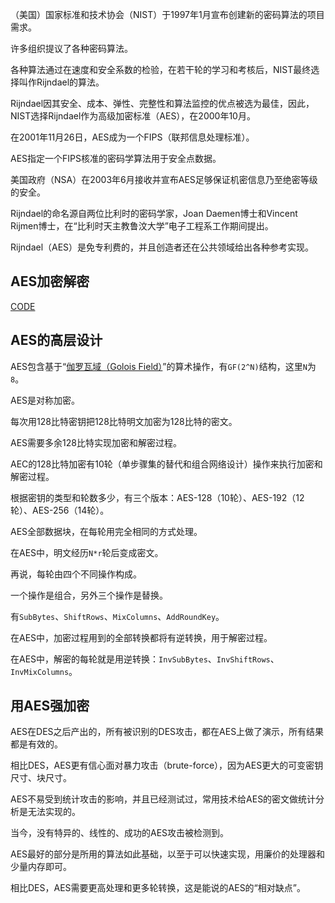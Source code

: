 （美国）国家标准和技术协会（NIST）于1997年1月宣布创建新的密码算法的项目需求。

许多组织提议了各种密码算法。

各种算法通过在速度和安全系数的检验，在若干轮的学习和考核后，NIST最终选择叫作Rijndael的算法。

Rijndael因其安全、成本、弹性、完整性和算法监控的优点被选为最佳，因此，NIST选择Rijndael作为高级加密标准（AES），在2000年10月。

在2001年11月26日，AES成为一个FIPS（联邦信息处理标准）。

AES指定一个FIPS核准的密码学算法用于安全点数据。

美国政府（NSA）在2003年6月接收并宣布AES足够保证机密信息乃至绝密等级的安全。

Rijndael的命名源自两位比利时的密码学家，Joan Daemen博士和Vincent Rijmen博士，在“比利时天主教鲁汶大学”电子工程系工作期间提出。

Rijndael（AES）是免专利费的，并且创造者还在公共领域给出各种参考实现。

## AES加密解密

[CODE](./AES.go)

## AES的高层设计

AES包含基于“[伽罗瓦域（Golois Field）](https://baike.baidu.com/item/%E6%9C%89%E9%99%90%E5%9F%9F/4273049)”的算术操作，有`GF(2^N)`结构，这里`N`为`8`。

AES是对称加密。

每次用128比特密钥把128比特明文加密为128比特的密文。

AES需要多余128比特实现加密和解密过程。

AEC的128比特加密有10轮（单步骤集的替代和组合网络设计）操作来执行加密和解密过程。

根据密钥的类型和轮数多少，有三个版本：AES-128（10轮）、AES-192（12轮）、AES-256（14轮）。

AES全部数据块，在每轮用完全相同的方式处理。

在AES中，明文经历`N*r`轮后变成密文。

再说，每轮由四个不同操作构成。

一个操作是组合，另外三个操作是替换。

有`SubBytes`、`ShiftRows`、`MixColumns`、`AddRoundKey`。

在AES中，加密过程用到的全部转换都将有逆转换，用于解密过程。

在AES中，解密的每轮就是用逆转换：`InvSubBytes`、`InvShiftRows`、`InvMixColumns`。

## 用AES强加密

AES在DES之后产出的，所有被识别的DES攻击，都在AES上做了演示，所有结果都是有效的。

相比DES，AES更有信心面对暴力攻击（brute-force），因为AES更大的可变密钥尺寸、块尺寸。

AES不易受到统计攻击的影响，并且已经测试过，常用技术给AES的密文做统计分析是无法实现的。

当今，没有特异的、线性的、成功的AES攻击被检测到。

AES最好的部分是所用的算法如此基础，以至于可以快速实现，用廉价的处理器和少量内存即可。

相比DES，AES需要更高处理和更多轮转换，这是能说的AES的“相对缺点”。